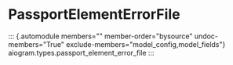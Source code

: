 # PassportElementErrorFile

::: {.automodule members="" member-order="bysource" undoc-members="True" exclude-members="model_config,model_fields"}
aiogram.types.passport_element_error_file
:::
